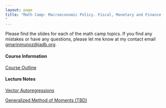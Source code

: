 ```yaml
---
layout: page
title: "Math Camp: Macroeconomic Policy. Fiscal, Monetary and Finance
"
---
```

Please find the slides for each of the math camp topics. If you find any mistakes or have any questions, please let me know at my contact email gmarinmunoz@iadb.org.

#### Course Information

[Course Outline](/courses/vector-calculus/Sample_Course_Outline.pdf)

#### Lecture Notes

[Vector Autoregressions](/courses/vector-calculus/VAR_Spring2023.pdf)

[Generalized Method of Moments (TBD)](/courses/vector-calculus/Sample_Lecture_Notes.pdf)
